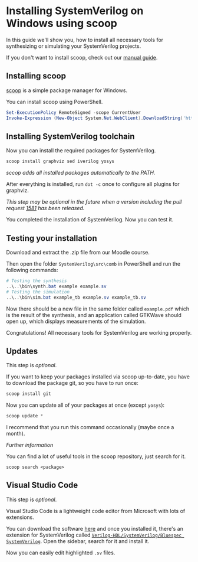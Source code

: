 # Installing SystemVerilog on Windows using scoop

In this guide we'll show you, how to install all necessary tools for synthesizing or simulating your SystemVerilog projects.

If you don't want to install scoop, check out our [manual guide](windows-manual.md).

## Installing scoop

[scoop](https://scoop.sh/) is a simple package manager for Windows.

You can install scoop using PowerShell.

```ps1
Set-ExecutionPolicy RemoteSigned -scope CurrentUser
Invoke-Expression (New-Object System.Net.WebClient).DownloadString('https://get.scoop.sh')
```

## Installing SystemVerilog toolchain

Now you can install the required packages for SystemVerilog.

```ps1
scoop install graphviz sed iverilog yosys
```

*sccop adds all installed packages automatically to the PATH.*

After everything is installed, run `dot -c` once to configure all plugins for graphviz. 

*This step may be optional in the future when a version including the pull request 
[1581](https://gitlab.com/graphviz/graphviz/-/merge_requests/1581) has been released.*

You completed the installation of SystemVerilog. Now you can test it.

## Testing your installation

Download and extract the .zip file from our Moodle course.

Then open the folder `SystemVerilog\src\comb` in PowerShell and run the following commands:
```ps1
# Testing the synthesis
..\..\bin\synth.bat example example.sv
# Testing the simulation
..\..\bin\sim.bat example_tb example.sv example_tb.sv
```

Now there should be a new file in the same folder called `example.pdf` which is the result of the synthesis, 
and an application called GTKWave should open up, which displays measurements of the simulation.

Congratulations! All necessary tools for SystemVerilog are working properly.

## Updates
This step is *optional*.

If you want to keep your packages installed via scoop up-to-date, 
you have to download the package git, so you have to run once:

```ps1
scoop install git
```

Now you can update all of your packages at once (except `yosys`):
```ps1
scoop update *
```

I recommend that you run this command occasionally (maybe once a month). 

*Further information*

You can find a lot of useful tools in the scoop repository, just search for it.
```
scoop search <package>
```

## Visual Studio Code
This step is *optional*.

Visual Studio Code is a lightweight code editor from Microsoft with lots of extensions.

You can download the software [here](https://code.visualstudio.com/) and once you installed it,
there's an extension for SystemVerilog called 
[`Verilog-HDL/SystemVerilog/Bluespec SystemVerilog`](https://marketplace.visualstudio.com/items?itemName=mshr-h.VerilogHDL). 
Open the sidebar, search for it and install it.

Now you can easily edit highlighted `.sv` files.